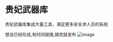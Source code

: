 # 贵妃武器库
贵妃武器库集成大量工具，满足更多安全渗人员的系统

想法已经形成,有时间就搞,搞完就发布
![image](https://user-images.githubusercontent.com/87755878/167249000-7b10979a-bafc-4c5b-8885-6299db674d52.png)
